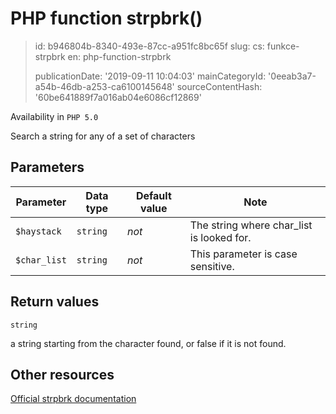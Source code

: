 PHP function strpbrk()
======================

> id: b946804b-8340-493e-87cc-a951fc8bc65f
> slug:
> 	cs: funkce-strpbrk
> 	en: php-function-strpbrk
> 
> publicationDate: '2019-09-11 10:04:03'
> mainCategoryId: '0eeab3a7-a54b-46db-a253-ca6100145648'
> sourceContentHash: '60be641889f7a016ab04e6086cf12869'

Availability in `PHP 5.0`

Search a string for any of a set of characters


Parameters
--------------

| Parameter | Data type | Default value | Note |
|-----|-----|-----|-----|
| `$haystack` | `string` | *not* | The string where char_list is looked for. |
| `$char_list` | `string` | *not* | This parameter is case sensitive. |


Return values
----------------

`string`

a string starting from the character found, or false if it is
not found.

Other resources
------------

[Official strpbrk documentation](https://www.php.net/manual/en/function.strpbrk.php)
